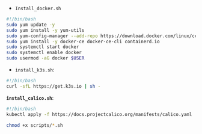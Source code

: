 - `Install_docker.sh`

```bash
#!/bin/bash
sudo yum update -y
sudo yum install -y yum-utils
sudo yum-config-manager --add-repo https://download.docker.com/linux/centos/docker-ce.repo
sudo yum install -y docker-ce docker-ce-cli containerd.io
sudo systemctl start docker
sudo systemctl enable docker
sudo usermod -aG docker $USER
```

- `install_k3s.sh`:

```bash
#!/bin/bash
curl -sfL https://get.k3s.io | sh -
```

**`install_calico.sh`**:

```bash
#!/bin/bash
kubectl apply -f https://docs.projectcalico.org/manifests/calico.yaml
```

```bash
chmod +x scripts/*.sh
```

